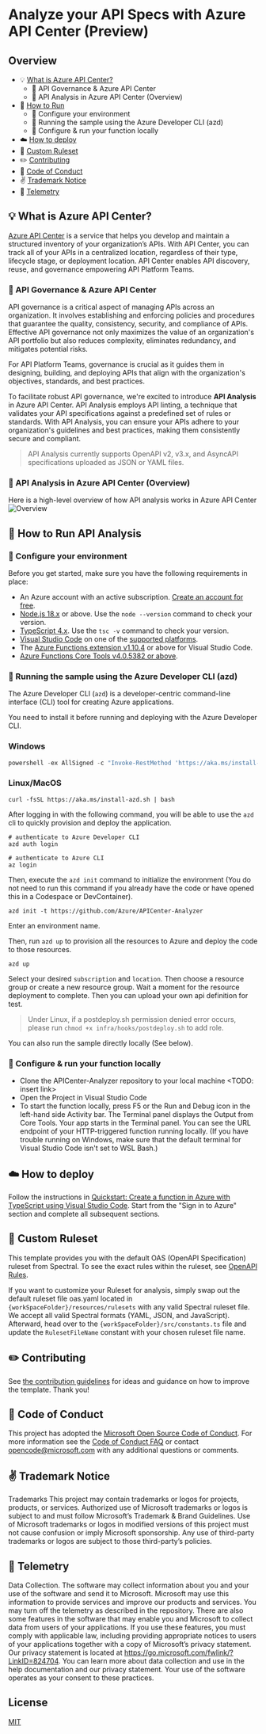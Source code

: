 # Analyze your API Specs with Azure API Center (Preview)

## Overview

- 💡 [What is Azure API Center?](./#-what-is-azure-api-center)
  - 💼 API Governance & Azure API Center
  - 💼 API Analysis in Azure API Center (Overview)
- 🚀 [How to Run](./#-how-to-run-api-analysis)
  - 🔧 Configure your environment
  - 🔧 Running the sample using the Azure Developer CLI (azd)
  - 🔧 Configure & run your function locally
- ☁️ [How to deploy](./#-how-to-deploy)
- 📄 [Custom Ruleset](./#-custom-ruleset)
- ✏️ [Contributing](./#-contributing)
- 📖 [Code of Conduct](./#-code-of-conduct)
- ✌️ [Trademark Notice](./#-trademark-notice)
- 🔎 [Telemetry](./#-telemetry)

## 💡 What is Azure API Center?

[Azure API Center](https://learn.microsoft.com/en-us/azure/api-center/overview) is a service that helps you develop and maintain a structured inventory of your organization’s APIs. With API Center, you can track all of your APIs in a centralized location, regardless of their type, lifecycle stage, or deployment location. API Center enables API discovery, reuse, and governance empowering API Platform Teams.

### 💼 API Governance & Azure API Center

API governance is a critical aspect of managing APIs across an organization. It involves establishing and enforcing policies and procedures that guarantee the quality, consistency, security, and compliance of APIs. Effective API governance not only maximizes the value of an organization's API portfolio but also reduces complexity, eliminates redundancy, and mitigates potential risks.

For API Platform Teams, governance is crucial as it guides them in designing, building, and deploying APIs that align with the organization's objectives, standards, and best practices.

To facilitate robust API governance, we're excited to introduce **API Analysis** in Azure API Center. API Analysis employs API linting, a technique that validates your API specifications against a predefined set of rules or standards. With API Analysis, you can ensure your APIs adhere to your organization's guidelines and best practices, making them consistently secure and compliant.

> API Analysis currently supports OpenAPI v2, v3.x, and AsyncAPI specifications uploaded as JSON or YAML files.

### 💼 API Analysis in Azure API Center (Overview)

Here is a high-level overview of how API analysis works in Azure API Center
![Overview](./images/overview.png)

## 🚀 How to Run API Analysis

### 🔧 Configure your environment

Before you get started, make sure you have the following requirements in place:

- An Azure account with an active subscription. [Create an account for free](https://azure.microsoft.com/free/?ref=microsoft.com&utm_source=microsoft.com&utm_medium=docs&utm_campaign=visualstudio).
- [Node.js 18.x](https://nodejs.org/en/download/releases/) or above. Use the `node --version` command to check your version.
- [TypeScript 4.x](https://www.typescriptlang.org/). Use the `tsc -v` command to check your version.
- [Visual Studio Code](https://code.visualstudio.com/) on one of the [supported platforms](https://code.visualstudio.com/docs/supporting/requirements#_platforms).
- The [Azure Functions extension v1.10.4](https://marketplace.visualstudio.com/items?itemName=ms-azuretools.vscode-azurefunctions) or above for Visual Studio Code.
- [Azure Functions Core Tools v4.0.5382 or above](https://learn.microsoft.com/en-us/azure/azure-functions/functions-run-local?tabs=windows%2Cisolated-process%2Cnode-v4%2Cpython-v2%2Chttp-trigger%2Ccontainer-apps&pivots=programming-language-typescript#install-the-azure-functions-core-tools).

### 🔧 Running the sample using the Azure Developer CLI (azd)

The Azure Developer CLI (`azd`) is a developer-centric command-line interface (CLI) tool for creating Azure applications.

You need to install it before running and deploying with the Azure Developer CLI.

### Windows

```powershell
powershell -ex AllSigned -c "Invoke-RestMethod 'https://aka.ms/install-azd.ps1' | Invoke-Expression"
```

### Linux/MacOS

```
curl -fsSL https://aka.ms/install-azd.sh | bash
```

After logging in with the following command, you will be able to use the `azd` cli to quickly provision and deploy the application.

```
# authenticate to Azure Developer CLI
azd auth login

# authenticate to Azure CLI
az login
```

Then, execute the `azd init` command to initialize the environment (You do not need to run this command if you already have the code or have opened this in a Codespace or DevContainer).
```
azd init -t https://github.com/Azure/APICenter-Analyzer
```
Enter an environment name.

Then, run `azd up` to provision all the resources to Azure and deploy the code to those resources.
```
azd up
```

Select your desired `subscription` and `location`. Then choose a resource group or create a new resource group. Wait a moment for the resource deployment to complete. Then you can upload your own api definition for test.

> Under Linux, if a postdeploy.sh permission denied error occurs, please run `chmod +x infra/hooks/postdeploy.sh` to add role.

You can also run the sample directly locally (See below).

### 🔧 Configure & run your function locally

- Clone the APICenter-Analyzer repository to your local machine <TODO: insert link>
- Open the Project in Visual Studio Code
- To start the function locally, press F5 or the Run and Debug icon in the left-hand side Activity bar. The Terminal panel displays the Output from Core Tools. Your app starts in the Terminal panel. You can see the URL endpoint of your HTTP-triggered function running locally. (If you have trouble running on Windows, make sure that the default terminal for Visual Studio Code isn't set to WSL Bash.)

## ☁️ How to deploy

Follow the instructions in [Quickstart: Create a function in Azure with TypeScript using Visual Studio Code](https://learn.microsoft.com/en-us/azure/azure-functions/create-first-function-vs-code-typescript?pivots=nodejs-model-v4#sign-in-to-azure). Start from the "Sign in to Azure" section and complete all subsequent sections.

## 📄 Custom Ruleset

This template provides you with the default OAS (OpenAPI Specification) ruleset from Spectral. To see the exact rules within the ruleset, see [OpenAPI Rules](https://docs.stoplight.io/docs/spectral/4dec24461f3af-open-api-rules).

If you want to customize your Ruleset for analysis, simply swap out the default ruleset file oas.yaml located in `{workSpaceFolder}/resources/rulesets` with any valid Spectral ruleset file. We accept all valid Spectral formats (YAML, JSON, and JavaScript). Afterward, head over to the `{workSpaceFolder}/src/constants.ts` file and update the `RulesetFileName` constant with your chosen ruleset file name.

## ✏️ Contributing

See [the contribution guidelines](CONTRIBUTING.md) for ideas and guidance on how to improve the template. Thank you!

## 📖 Code of Conduct

This project has adopted the [Microsoft Open Source Code of Conduct](https://opensource.microsoft.com/codeofconduct/). For more information see the [Code of Conduct FAQ](https://opensource.microsoft.com/codeofconduct/faq/) or contact [opencode@microsoft.com](mailto:opencode@microsoft.com) with any additional questions or comments.

## ✌️ Trademark Notice

Trademarks This project may contain trademarks or logos for projects, products, or services. Authorized use of Microsoft trademarks or logos is subject to and must follow Microsoft’s Trademark & Brand Guidelines. Use of Microsoft trademarks or logos in modified versions of this project must not cause confusion or imply Microsoft sponsorship. Any use of third-party trademarks or logos are subject to those third-party’s policies.

## 🔎 Telemetry

Data Collection. The software may collect information about you and your use of the software and send it to Microsoft. Microsoft may use this information to provide services and improve our products and services. You may turn off the telemetry as described in the repository. There are also some features in the software that may enable you and Microsoft to collect data from users of your applications. If you use these features, you must comply with applicable law, including providing appropriate notices to users of your applications together with a copy of Microsoft’s privacy statement. Our privacy statement is located at https://go.microsoft.com/fwlink/?LinkID=824704. You can learn more about data collection and use in the help documentation and our privacy statement. Your use of the software operates as your consent to these practices.

## License

[MIT](LICENSE.txt)
